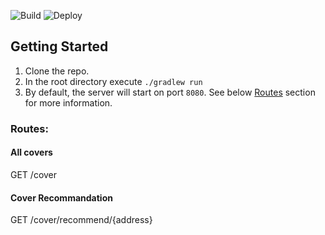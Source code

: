 ![Build](https://github.com/CenturioHackMoney21/centurio-back/workflows/Build/badge.svg)
![Deploy](https://github.com/CenturioHackMoney21/centurio-back/workflows/Deploy/badge.svg)

## Getting Started

1. Clone the repo.
2. In the root directory execute `./gradlew run`
3. By default, the server will start on port `8080`. See below [Routes](#routes) section for more information.

### Routes:

#### All covers

GET /cover

#### Cover Recommandation

GET /cover/recommend/{address}
